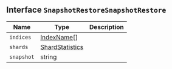 ## Interface `SnapshotRestoreSnapshotRestore`

| Name | Type | Description |
| - | - | - |
| `indices` | [IndexName](./IndexName.md)[] | &nbsp; |
| `shards` | [ShardStatistics](./ShardStatistics.md) | &nbsp; |
| `snapshot` | string | &nbsp; |
